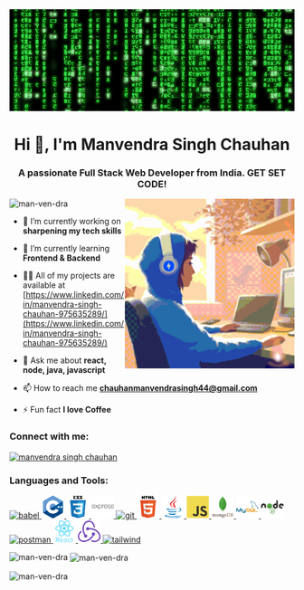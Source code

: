<img src="https://github.com/Man-Ven-Dra/Man-Ven-Dra/blob/main/b4e371619042d1e80918d09904e90f7d.gif" alt="logo" height="180px" width="100%"/>
<h1 align="center">Hi 👋, I'm Manvendra Singh Chauhan</h1>
<h3 align="center">A passionate Full Stack Web Developer from India. GET SET CODE!</h3>

<img align="right" alt="coding....." width ="300" src="https://github.com/Man-Ven-Dra/Man-Ven-Dra/blob/main/previewfile_2217383700.gif?raw=true"/>

<p align="left"> <img src="https://komarev.com/ghpvc/?username=man-ven-dra&label=Profile%20views&color=0e75b6&style=flat" alt="man-ven-dra" /> </p>

- 🔭 I’m currently working on **sharpening my tech skills**

- 🌱 I’m currently learning **Frontend & Backend**

- 👨‍💻 All of my projects are available at [https://www.linkedin.com/in/manvendra-singh-chauhan-975635289/](https://www.linkedin.com/in/manvendra-singh-chauhan-975635289/)

- 💬 Ask me about **react, node, java, javascript**

- 📫 How to reach me **chauhanmanvendrasingh44@gmail.com**

- ⚡ Fun fact **I love Coffee**

<h3 align="left">Connect with me:</h3>
<p align="left">
<a href="https://linkedin.com/in/manvendra singh chauhan" target="blank"><img align="center" src="https://raw.githubusercontent.com/rahuldkjain/github-profile-readme-generator/master/src/images/icons/Social/linked-in-alt.svg" alt="manvendra singh chauhan" height="30" width="40" /></a>
</p>

<h3 align="left">Languages and Tools:</h3>
<p align="left"> <a href="https://babeljs.io/" target="_blank" rel="noreferrer"> <img src="https://www.vectorlogo.zone/logos/babeljs/babeljs-icon.svg" alt="babel" width="40" height="40"/> </a> <a href="https://www.w3schools.com/cpp/" target="_blank" rel="noreferrer"> <img src="https://raw.githubusercontent.com/devicons/devicon/master/icons/cplusplus/cplusplus-original.svg" alt="cplusplus" width="40" height="40"/> </a> <a href="https://www.w3schools.com/css/" target="_blank" rel="noreferrer"> <img src="https://raw.githubusercontent.com/devicons/devicon/master/icons/css3/css3-original-wordmark.svg" alt="css3" width="40" height="40"/> </a> <a href="https://expressjs.com" target="_blank" rel="noreferrer"> <img src="https://raw.githubusercontent.com/devicons/devicon/master/icons/express/express-original-wordmark.svg" alt="express" width="40" height="40"/> </a> <a href="https://git-scm.com/" target="_blank" rel="noreferrer"> <img src="https://www.vectorlogo.zone/logos/git-scm/git-scm-icon.svg" alt="git" width="40" height="40"/> </a> <a href="https://www.w3.org/html/" target="_blank" rel="noreferrer"> <img src="https://raw.githubusercontent.com/devicons/devicon/master/icons/html5/html5-original-wordmark.svg" alt="html5" width="40" height="40"/> </a> <a href="https://www.java.com" target="_blank" rel="noreferrer"> <img src="https://raw.githubusercontent.com/devicons/devicon/master/icons/java/java-original.svg" alt="java" width="40" height="40"/> </a> <a href="https://developer.mozilla.org/en-US/docs/Web/JavaScript" target="_blank" rel="noreferrer"> <img src="https://raw.githubusercontent.com/devicons/devicon/master/icons/javascript/javascript-original.svg" alt="javascript" width="40" height="40"/> </a> <a href="https://www.mongodb.com/" target="_blank" rel="noreferrer"> <img src="https://raw.githubusercontent.com/devicons/devicon/master/icons/mongodb/mongodb-original-wordmark.svg" alt="mongodb" width="40" height="40"/> </a> <a href="https://www.mysql.com/" target="_blank" rel="noreferrer"> <img src="https://raw.githubusercontent.com/devicons/devicon/master/icons/mysql/mysql-original-wordmark.svg" alt="mysql" width="40" height="40"/> </a> <a href="https://nodejs.org" target="_blank" rel="noreferrer"> <img src="https://raw.githubusercontent.com/devicons/devicon/master/icons/nodejs/nodejs-original-wordmark.svg" alt="nodejs" width="40" height="40"/> </a> <a href="https://postman.com" target="_blank" rel="noreferrer"> <img src="https://www.vectorlogo.zone/logos/getpostman/getpostman-icon.svg" alt="postman" width="40" height="40"/> </a> <a href="https://reactjs.org/" target="_blank" rel="noreferrer"> <img src="https://raw.githubusercontent.com/devicons/devicon/master/icons/react/react-original-wordmark.svg" alt="react" width="40" height="40"/> </a> <a href="https://redux.js.org" target="_blank" rel="noreferrer"> <img src="https://raw.githubusercontent.com/devicons/devicon/master/icons/redux/redux-original.svg" alt="redux" width="40" height="40"/> </a> <a href="https://tailwindcss.com/" target="_blank" rel="noreferrer"> <img src="https://www.vectorlogo.zone/logos/tailwindcss/tailwindcss-icon.svg" alt="tailwind" width="40" height="40"/> </a> </p>

<p><img align="left" src="https://github-readme-stats.vercel.app/api/top-langs?username=man-ven-dra&show_icons=true&locale=en&layout=compact" alt="man-ven-dra" /></p>

<p>&nbsp;<img align="center" src="https://github-readme-stats.vercel.app/api?username=man-ven-dra&show_icons=true&locale=en" alt="man-ven-dra" /></p>

<p><img align="center" src="https://github-readme-streak-stats.herokuapp.com/?user=man-ven-dra&" alt="man-ven-dra" /></p>
